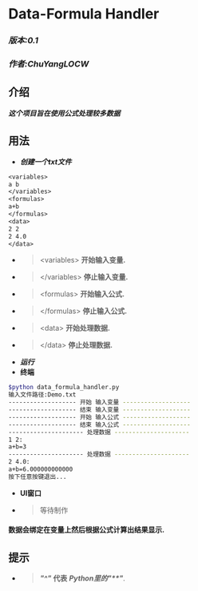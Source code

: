 # Data-Formula Handler
### ***版本:0.1***
### ***作者:ChuYangLOCW***
## 介绍
***这个项目旨在使用公式处理较多数据***

## 用法
* ***创建一个txt文件***
``` txt
<variables>
a b
</variables>
<formulas>
a+b
</formulas>
<data>
2 2
2 4.0
</data>
```
* >\<variables>  **开始输入变量.**
* >\</variables> **停止输入变量.**
* >\<formulas>  **开始输入公式.**
* >\</formulas> **停止输入公式.**
* >\<data>  **开始处理数据.**
* >\</data> **停止处理数据.**
* ***运行***
* **终端**
``` sh
$python data_formula_handler.py
输入文件路径:Demo.txt
------------------- 开始 输入变量 -------------------
------------------- 结束 输入变量 -------------------
------------------- 开始 输入公式 -------------------
------------------- 结束 输入公式 -------------------
--------------------- 处理数据 ---------------------
1 2:
a+b=3
--------------------- 处理数据 ---------------------
2 4.0:
a+b=6.000000000000
按下任意按键退出...
```
* **UI窗口**
* >等待制作

#### 数据会绑定在变量上然后根据公式计算出结果显示.

## 提示
* >***"^"*** **代表** ***Python里的"\*\*"***.